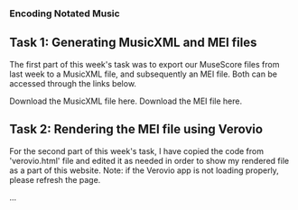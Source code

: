 <h3>Encoding Notated Music</h3>
<h2>Task 1: Generating MusicXML and MEI files</h2>
<p>The first part of this week's task was to export our MuseScore files from last week to a MusicXML file, and subsequently an MEI file. 
Both can be accessed through the links below.

Download the MusicXML file here.
Download the MEI file here.</p>

<h2>Task 2: Rendering the MEI file using Verovio</h2>
<p>For the second part of this week's task, I have copied the code from 'verovio.html' file and edited it as needed in order to show my rendered file as a part of this website.
Note: if the Verovio app is not loading properly, please refresh the page.</p>
...
